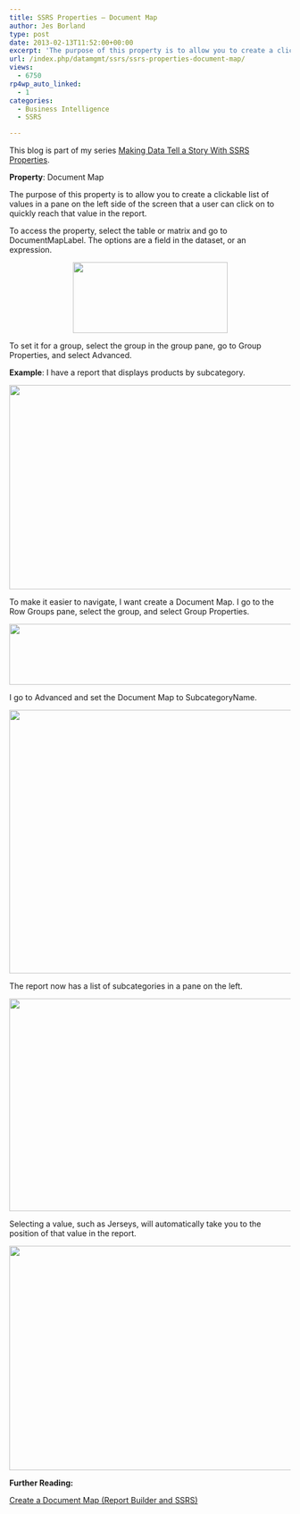 ```yaml
---
title: SSRS Properties – Document Map
author: Jes Borland
type: post
date: 2013-02-13T11:52:00+00:00
excerpt: 'The purpose of this property is to allow you to create a clickable list of values in a pane on the left side of the screen that a user can click on  to quickly reach that value in the report.'
url: /index.php/datamgmt/ssrs/ssrs-properties-document-map/
views:
  - 6750
rp4wp_auto_linked:
  - 1
categories:
  - Business Intelligence
  - SSRS

---
```

This blog is part of my series [Making Data Tell a Story With SSRS Properties][1].

**Property**: Document Map

The purpose of this property is to allow you to create a clickable list of values in a pane on the left side of the screen that a user can click on to quickly reach that value in the report.

To access the property, select the table or matrix and go to DocumentMapLabel. The options are a field in the dataset, or an expression.

<p style="text-align: center;">
  <img src="/wp-content/uploads/blogs/DataMgmt/docmap 1.png?mtime=1360763297" alt="" width="277" height="127" />
</p>

To set it for a group, select the group in the group pane, go to Group Properties, and select Advanced.

**Example**: I have a report that displays products by subcategory.

<p style="text-align: center;">
  <img src="/wp-content/uploads/blogs/DataMgmt/docmap 2.png?mtime=1360763297" alt="" width="538" height="366" />
</p>

To make it easier to navigate, I want create a Document Map. I go to the Row Groups pane, select the group, and select Group Properties.

<p style="text-align: center;">
  <img src="/wp-content/uploads/blogs/DataMgmt/docmap 3.png?mtime=1360763297" alt="" width="535" height="109" />
</p>

I go to Advanced and set the Document Map to SubcategoryName.

<p style="text-align: center;">
  <img src="/wp-content/uploads/blogs/DataMgmt/docmap 4.png?mtime=1360763297" alt="" width="581" height="472" />
</p>

The report now has a list of subcategories in a pane on the left.

<p style="text-align: center;">
  <img src="/wp-content/uploads/blogs/DataMgmt/docmap 5.png?mtime=1360763297" alt="" width="747" height="381" />
</p>

Selecting a value, such as Jerseys, will automatically take you to the position of that value in the report.

<p style="text-align: center;">
  <img src="/wp-content/uploads/blogs/DataMgmt/docmap 6.png?mtime=1360763297" alt="" width="770" height="402" />
</p>

**Further Reading:** 

[Create a Document Map (Report Builder and SSRS)][2]

 [1]: /index.php/DataMgmt/ssrs/making-data-tell-a-story
 [2]: http://msdn.microsoft.com/en-us/library/dd239329.aspx